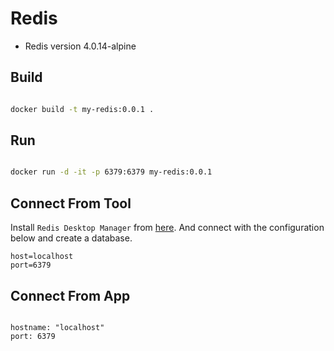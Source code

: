 # Redis

- Redis version 4.0.14-alpine

## Build

```sh

docker build -t my-redis:0.0.1 .

```

## Run

```sh

docker run -d -it -p 6379:6379 my-redis:0.0.1

```
## Connect From Tool

Install `Redis Desktop Manager` from [here](https://snapcraft.io/redis-desktop-manager).
And connect with the configuration below and create a database.


```
host=localhost
port=6379
```

## Connect From App

```

hostname: "localhost"
port: 6379

```
